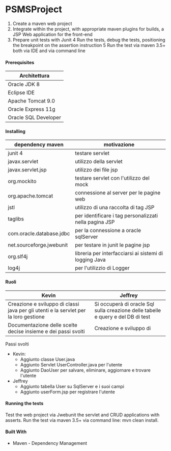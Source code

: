 # PSMSProject


1. Create a maven web project
2. Integrate within the project, with appropriate maven plugins for builds, a JSP Web application for the front-end
3.  Prepare unit tests with Junit
4 Run the tests, debug the tests, positioning the breakpoint on the assertion instruction
5 Run the test via maven 3.5+ both via IDE and via command line

#### Prerequisites
Architettura |
------------ |
Oracle JDK 8 |
Eclipse IDE |
Apache Tomcat 9.0 |
Oracle Express 11g |
Oracle SQL Developer |


#### Installing
dependency maven | motivazione
------------ | -------------
junit 4 | testare servlet
javax.servlet | utilizzo della servlet
javax.servlet.jsp | utilizzo dei file jsp
org.mockito | testare servlet con l'utilizzo del mock
org.apache.tomcat | connessione al server per le pagine web
jstl | utilizzo di una raccolta di tag JSP
taglibs | per identificare i tag personalizzati nella pagina JSP
com.oracle.database.jdbc | per la connessione a oracle sqlServer
net.sourceforge.jwebunit | per testare in junit le pagine jsp
org.slf4j | libreria per interfacciarsi ai sistemi di logging Java
log4j | per l'utilizzio di Logger

#### Ruoli
Kevin | Jeffrey
------------ | -----------
Creazione e sviluppo di classi java per gli utenti e la servlet per la loro gestione  | Si occuperà di oracle Sql sulla creazione delle tabelle e query e del DB di test
Documentazione delle scelte decise insieme e dei passi svolti | Creazione e sviluppo di | Creazione e sviluppo del progetto front-end: form e liste.

Passi svolti
- Kevin:
  - Aggiunto classe User.java
  - Aggiunto Servlet UserController.java per l'utente
  - Aggiunto DaoUser per salvare, eliminare, aggiornare e trovare l'utente
- Jeffrey
  - Aggiunto tabella User su SqlServer e i suoi campi
  - Aggiunto userForm.jsp per registrare l'utente

#### Running the tests
Test the web project via Jwebunit the servlet and CRUD applications with asserts.
Run the test via maven 3.5+ via command line: mvn clean install.

#### Built With
* Maven - Dependency Management
